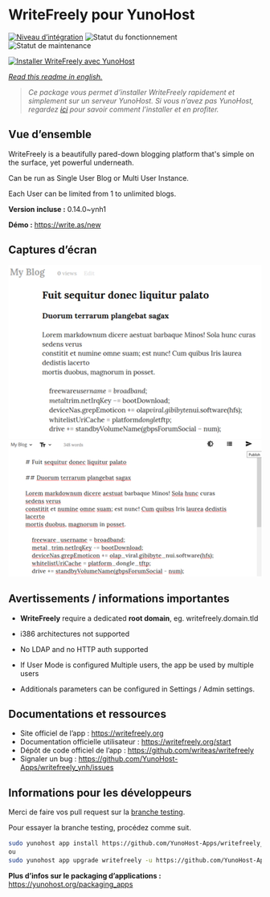 <!--
N.B.: This README was automatically generated by https://github.com/YunoHost/apps/tree/master/tools/README-generator
It shall NOT be edited by hand.
-->

# WriteFreely pour YunoHost

[![Niveau d’intégration](https://dash.yunohost.org/integration/writefreely.svg)](https://dash.yunohost.org/appci/app/writefreely) ![Statut du fonctionnement](https://ci-apps.yunohost.org/ci/badges/writefreely.status.svg) ![Statut de maintenance](https://ci-apps.yunohost.org/ci/badges/writefreely.maintain.svg)

[![Installer WriteFreely avec YunoHost](https://install-app.yunohost.org/install-with-yunohost.svg)](https://install-app.yunohost.org/?app=writefreely)

*[Read this readme in english.](./README.md)*

> *Ce package vous permet d’installer WriteFreely rapidement et simplement sur un serveur YunoHost.
Si vous n’avez pas YunoHost, regardez [ici](https://yunohost.org/#/install) pour savoir comment l’installer et en profiter.*

## Vue d’ensemble

WriteFreely is a beautifully pared-down blogging platform that's simple on the surface, yet powerful underneath.

Can be run as Single User Blog or Multi User Instance.

Each User can be limited from 1 to unlimited blogs.

**Version incluse :** 0.14.0~ynh1

**Démo :** https://write.as/new

## Captures d’écran

![Capture d’écran de WriteFreely](./doc/screenshots/screenshots2.png)
![Capture d’écran de WriteFreely](./doc/screenshots/screenshots1.png)

## Avertissements / informations importantes

* **WriteFreely** require a dedicated **root domain**, eg. writefreely.domain.tld
* i386 architectures not supported
* No LDAP and no HTTP auth supported

* If User Mode is configured Multiple users, the app be used by multiple users
* Additionals parameters can be configured in Settings / Admin settings.

## Documentations et ressources

* Site officiel de l’app : <https://writefreely.org>
* Documentation officielle utilisateur : <https://writefreely.org/start>
* Dépôt de code officiel de l’app : <https://github.com/writeas/writefreely>
* Signaler un bug : <https://github.com/YunoHost-Apps/writefreely_ynh/issues>

## Informations pour les développeurs

Merci de faire vos pull request sur la [branche testing](https://github.com/YunoHost-Apps/writefreely_ynh/tree/testing).

Pour essayer la branche testing, procédez comme suit.

``` bash
sudo yunohost app install https://github.com/YunoHost-Apps/writefreely_ynh/tree/testing --debug
ou
sudo yunohost app upgrade writefreely -u https://github.com/YunoHost-Apps/writefreely_ynh/tree/testing --debug
```

**Plus d’infos sur le packaging d’applications :** <https://yunohost.org/packaging_apps>